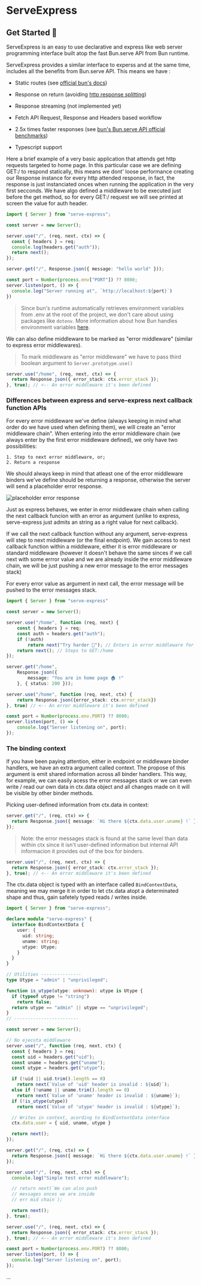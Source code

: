 # ServeExpress

## Get Started 🚀

ServeExpress is an easy to use declarative and express like web server programming interface built atop the fast Bun.serve API from Bun runtime.

ServeExpress provides a similar interface to experss and at the same time, includes all the benefits from Bun.serve API. This means we have :
- Static routes (see [official bun's docs](https://bun.sh/docs/api/http#static-routes))

- Response on return (avoiding [http response splitting](https://en.wikipedia.org/wiki/HTTP_response_splitting))

- Response streaming (not implemented yet)

- Fetch API Request, Response and Headers based workflow

- 2.5x times faster responses (see [bun's Bun.serve API official benchmarks](https://bun.sh/docs/api/http#benchmarks))

- Typescript support

Here a brief example of a very basic application that attends get http requests targeted to home page. In this particular case we are defining GET:/ to respond statically, this means we dont' loose performance creating our Response instance for every http attended response, in fact, the response is just instanciated onces when running the application in the very first secconds.  We have algo defined a middleware to be executed just before the get method, so for every GET:/ request we will see printed at screen the value for auth header.

```ts
import { Server } from "serve-express";

const server = new Server();

server.use("/", (req, next, ctx) => {
  const { headers } = req;
  console.log(headers.get("auth"));
  return next();
});

server.get("/", Response.json({ message: "hello world" }));

const port = Number(process.env["PORT"]) ?? 8080;
server.listen(port, () => {
  console.log("Server running at", `http://localhost:${port}`)
})
```

> Since bun's runtime automatically retrieves environment variables from .env at the root of the project, we don't care about using packages like `dotenv`. More information about how Bun handles environment variables [here](https://bun.sh/docs/runtime/env).

We can also define middleware to be marked as "error middleware" (similar to express error middlewares).

> To mark middleware as "error middleware" we have to pass third boolean argument to `Server.prototype.use()`

```ts
server.use("/home", (req, next, ctx) => {
  return Response.json({ error_stack: ctx.error_stack });
}, true); // <-- An error middleware it's been defined
```

### Differences between express and serve-express next callback function APIs

For every error middleware we've define (always keeping in mind what order do we have used when defining them), we will create an "error middleware chain". When entering into the error middleware chain (we always enter by the first error middleware defined), we only have two possibilities:

	1. Step to next error middleware, or;
	2. Return a response
	
We should always keep in mind that atleast one of the error middleware binders we've define should be returning a response, otherwise the server will send a placeholder error response.

![placeholder error response](https://github.com/panprogramadorgh/serve-express/blob/main/imgs/client-response-was-not-processed.png "placeholder error response")

Just as express behaves, we enter in error middleware chain when calling the next callback funcion with an error as argument (unlike to express, serve-express just admits an string as a right value for next callback).

If we call the next callback function without any argument, serve-express will step to next middleware (or the final endpoint). We gain access to next callback function within a middleware, either it is error middleware or standard middleware (however it doesn't behave the same sinces if we call next with some errror value and we are already inside the error middleware chain, we will be just pushing a new error message to the error messages stack)

For every error value as argument in next call, the error message will be pushed to the error messages stack.

```ts
import { Server } from "serve-express"

const server = new Server();

server.use("/home", function (req, next) {
	const { headers } = req;
	const auth = headers.get("auth");
	if (!auth)
		return next("Try harder 🧨"); // Enters in error middleware for /home
	return next(); // Steps to GET:/home
});

server.get("/home",
	Response.json({
		message: "You are in home page 🏠 !"
	}, { status: 200 }));

server.use("/home", function (req, next, ctx) {
	return Response.json({error_stack: ctx.error_stack})
}, true) // <-- An error middleware it's been defined

const port = Number(process.env.PORT) ?? 8080;
server.listen(port, () => {
	console.log("Server listening on", port);
});
```

### The binding context

If you have been paying attention, either in endpoint or middleware binder handlers, we have an extra argument called context. The propose of this argument is emit shared information across all binder handlers. This way, for example, we can easily acess the error messages stack or we can even write / read our own data in ctx.data object and all changes made on it will be visible by other binder methods.

Picking user-defined information from ctx.data in context:

```ts
server.get("/", (req, ctx) => {
  return Response.json({ message: `Hi there ${ctx.data.user.uname} !` }, { status: 200 });
});
```

> Note: the error messages stack is found at the same level than data within ctx since it isn't user-defined information but internal API informacion it provides out of the box for binders.

```ts
server.use("/", (req, next, ctx) => {
  return Response.json({ error_stack: ctx.error_stack });
}, true); // <-- An error middleware it's been defined
```

The ctx.data object is typed with an interface called `BindContextData`, meaning we may merge it in order to let ctx.data atopt a determinated shape and thus, gain safetely typed reads / writes inside.

```ts
import { Server } from "serve-express";

declare module "serve-express" {
  interface BindContextData {
    user: {
      uid: string;
      uname: string;
      utype: Utype;
    }
  }
}

// Utilities ---------------
type Utype = "admin" | "unprivileged";

function is_utype(utype: unknown): utype is Utype {
  if (typeof utype != "string")
    return false;
  return utype == "admin" || utype == "unprivileged";
}
// ------------------------

const server = new Server();

// No ejecuta middleware
server.use("/", function (req, next, ctx) {
  const { headers } = req;
  const uid = headers.get("uid");
  const uname = headers.get("uname");
  const utype = headers.get("utype");

  if (!uid || uid.trim().length == 0)
    return next(`Value of 'uid' header is invalid : ${uid}`);
  else if (!uname || uname.trim().length == 0)
    return next(`Value of 'uname' header is invalid : ${uname}`);
  if (!is_utype(utype))
    return next(`Value of 'utype' header is invalid : ${utype}`);

  // Writes in context, acording to BindContextData interface
  ctx.data.user = { uid, uname, utype }

  return next();
});

server.get("/", (req, ctx) => {
  return Response.json({ message: `Hi there ${ctx.data.user.uname} !` }, { status: 200 });
});

server.use("/", (req, next, ctx) => {
  console.log("Simple test error middleware");

  // return next(`We can also push
  // messages onces we are inside
  // err mid chain`);

  return next();
}, true);

server.use("/", (req, next, ctx) => {
  return Response.json({ error_stack: ctx.error_stack });
}, true); // <-- An error middleware it's been defined

const port = Number(process.env.PORT) ?? 8080;
server.listen(port, () => {
  console.log("Server listening on", port);
});
```

...
